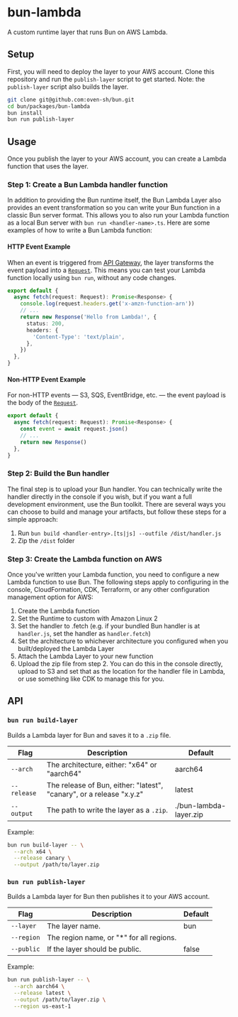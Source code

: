 # bun-lambda

A custom runtime layer that runs Bun on AWS Lambda.

## Setup

First, you will need to deploy the layer to your AWS account. Clone this repository and run the `publish-layer` script to get started. Note: the `publish-layer` script also builds the layer.

```sh
git clone git@github.com:oven-sh/bun.git
cd bun/packages/bun-lambda
bun install
bun run publish-layer
```

## Usage

Once you publish the layer to your AWS account, you can create a Lambda function that uses the layer.

### Step 1: Create a Bun Lambda handler function

In addition to providing the Bun runtime itself, the Bun Lambda Layer also provides an event transformation so you can write your Bun function in a classic Bun server format. This allows you to also run your Lambda function as a local Bun server with `bun run <handler-name>.ts`. Here are some examples of how to write a Bun Lambda function:

#### HTTP Event Example

When an event is triggered from [API Gateway](https://docs.aws.amazon.com/lambda/latest/dg/services-apigateway.html), the layer transforms the event payload into a [`Request`](https://developer.mozilla.org/en-US/docs/Web/API/Request). This means you can test your Lambda function locally using `bun run`, without any code changes.

```ts
export default {
  async fetch(request: Request): Promise<Response> {
    console.log(request.headers.get('x-amzn-function-arn'))
    // ...
    return new Response('Hello from Lambda!', {
      status: 200,
      headers: {
        'Content-Type': 'text/plain',
      },
    })
  },
}
```

#### Non-HTTP Event Example

For non-HTTP events — S3, SQS, EventBridge, etc. — the event payload is the body of the [`Request`](https://developer.mozilla.org/en-US/docs/Web/API/Request).

```ts
export default {
  async fetch(request: Request): Promise<Response> {
    const event = await request.json()
    // ...
    return new Response()
  },
}
```

### Step 2: Build the Bun handler

The final step is to upload your Bun handler. You can technically write the handler directly in the console if you wish, but if you want a full development environment, use the Bun toolkit. There are several ways you can choose to build and manage your artifacts, but follow these steps for a simple approach:

1. Run `bun build <handler-entry>.[ts|js] --outfile /dist/handler.js`
2. Zip the `/dist` folder

### Step 3: Create the Lambda function on AWS

Once you've written your Lambda function, you need to configure a new Lambda function to use Bun. The following steps apply to configuring in the console, CloudFormation, CDK, Terraform, or any other configuration management option for AWS:

1. Create the Lambda function
2. Set the Runtime to custom with Amazon Linux 2
3. Set the handler to <handler-file-name>.fetch (e.g. if your bundled Bun handler is at `handler.js`, set the handler as `handler.fetch`)
4. Set the architecture to whichever architecture you configured when you built/deployed the Lambda Layer
5. Attach the Lambda Layer to your new function
6. Upload the zip file from step 2. You can do this in the console directly, upload to S3 and set that as the location for the handler file in Lambda, or use something like CDK to manage this for you.

## API

### `bun run build-layer`

Builds a Lambda layer for Bun and saves it to a `.zip` file.

| Flag        | Description                                                          | Default                |
| ----------- | -------------------------------------------------------------------- | ---------------------- |
| `--arch`    | The architecture, either: "x64" or "aarch64"                         | aarch64                |
| `--release` | The release of Bun, either: "latest", "canary", or a release "x.y.z" | latest                 |
| `--output`  | The path to write the layer as a `.zip`.                             | ./bun-lambda-layer.zip |

Example:

```sh
bun run build-layer -- \
  --arch x64 \
  --release canary \
  --output /path/to/layer.zip
```

### `bun run publish-layer`

Builds a Lambda layer for Bun then publishes it to your AWS account.

| Flag       | Description                               | Default |
| ---------- | ----------------------------------------- | ------- |
| `--layer`  | The layer name.                           | bun     |
| `--region` | The region name, or "\*" for all regions. |         |
| `--public` | If the layer should be public.            | false   |

Example:

```sh
bun run publish-layer -- \
  --arch aarch64 \
  --release latest \
  --output /path/to/layer.zip \
  --region us-east-1
```
